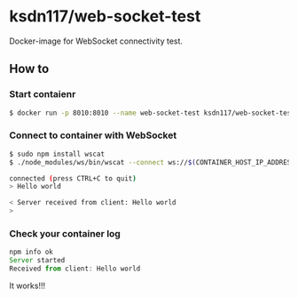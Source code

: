 # ksdn117/web-socket-test
Docker-image for WebSocket connectivity test.

## How to
### Start contaienr
```bash
$ docker run -p 8010:8010 --name web-socket-test ksdn117/web-socket-test
```

### Connect to container with WebSocket
```bash
$ sudo npm install wscat
$ ./node_modules/ws/bin/wscat --connect ws://$(CONTAINER_HOST_IP_ADDRESS):8010

connected (press CTRL+C to quit)
> Hello world

< Server received from client: Hello world
>
```

### Check your container log
```javascript
npm info ok
Server started
Received from client: Hello world
```
It works!!!
